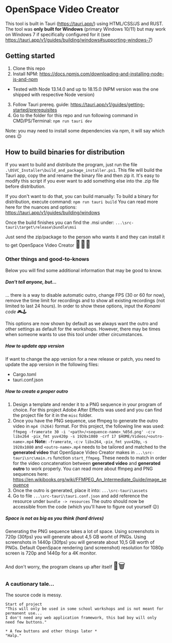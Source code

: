 # OpenSpace Video Creator

This tool is built in Tauri (https://tauri.app/) using HTML/CSS/JS and RUST.
The tool was **only built for Windows** (primary Windows 10/11) but may work on Windows 7 if specifically configured for it 
(see https://tauri.app/v1/guides/building/windows#supporting-windows-7)


## Getting started

1. Clone this repo
2. Install NPM: https://docs.npmjs.com/downloading-and-installing-node-js-and-npm
- Tested with Node 13.14.0 and up to 18.15.0 (NPM version was the one shipped with respective Node version)
3. Follow Tauri prereq. guide: https://tauri.app/v1/guides/getting-started/prerequisites
4. Go to the folder for this repo and run following command in CMD/PS/Terminal: `npm run tauri dev`

Note: you may need to install some dependencies via npm, it will say which ones 😉

## How to build binaries for distribution

If you want to build and distribute the program, just run the file `.\OSVC_Installer\build_and_package_installer.ps1`.
This file will build the Tauri app, copy the and rename the binary file and then zip it.
It's easy to modify this script if you ever want to add something else into the .zip file before distribution.

If you don't want to do that, you can build manually:
To build a binary for distribution, execute command: `npm run tauri build`
You can read more here for the nuances and options: https://tauri.app/v1/guides/building/windows

Once the build finishes you can find the .msi under: `...\src-tauri\target\release\bundle\msi`
<div>
Just send the zip/package to the person who wants it and they can install it to get OpenSpace Video Creator <p style="display: inline; font-size: x-large">🎉🎊🎈</p>
</div>


### Other things and good-to-knows
Below you will find some additional information that may be good to know.

##### Don't tell anyone, but...
... there is a way to disable automatic outro, change FPS (30 or 60 for now), remove the time limit for recordings and to show all existing recordings (not limited to last 24 hours).
In order to show these options, input the _Konami code_ 🎮🕹️

This options are now shown by default as we always want the outro and other settings as default for the workshops. 
However, there may be times when someone wants to use this tool under other circumstances.

##### How to update app version
If want to change the app version for a new release or patch, you need to update the app version in the following files:
- Cargo.toml
- tauri.conf.json


##### How to create a proper outro
1. Design a template and render it to a PNG sequence in your program of choice.
For this project Adobe After Effects was used and you can find the project file for it in the `misc` folder.
2. Once you have the PNG sequence, use ffmpeg to generate the outro video in `mp4 (h264)` format.
For this project, the following line was used: `ffmpeg -framerate 30 -i '<path>/<sequence-name>_%05d.png' -c:v libx264 -pix_fmt yuv420p -s 1920x1080 -crf 17 $HOME/Videos/<outro-name>.mp4` 
**Note:** `-framerate`, `-c:v libx264`, `-pix_fmt yuv420p`, `-s 1920x1080` and `<outro-name>.mp4` needs to be tailored and matched to the __generated video__ that OpenSpace Video Creator makes in `...\src-tauri\src\main.rs` function `start_ffmpeg`. 
These needs to match in order for the video concatenation between __generated video__ and __generated outro__ to work properly.
You can read more about ffmpeg and PNG sequences here: https://en.wikibooks.org/wiki/FFMPEG_An_Intermediate_Guide/image_sequence
3. Once the outro is generated, place it into: `...\src-tauri\assets` 
4. Go to file `...\src-tauri\tauri.conf.json` and add reference the resource under `bundle -> resources`
The outro should now be accessible from the code (which you'll have to figure out yourself 😉)


##### Space is not as big as you think (hard drives)
Generating the PNG sequence takes a lot of space.
Using screenshots in 720p (30fps) you will generate about 4,5 GB worht of PNGs.
Using screenshots in 1440p (30fps) you will generate about 10,5 GB worth of PNGs.
Default OpenSpace rendering (and screenshot) resolution for 1080p screen is 720p and 1440p for a 4K monitor.

<div>
And don't worry, the program cleans up after itself <p style="display: inline; font-size: x-large">🧹🗑️</p>
</div>


### A cautionary tale...
The source code is messy.

```
Start of project
"This will only be used in some school workshops and is not meant for permanent use...
I don't need any web application framework, this bad boy will only need few buttons."

* A few buttons and other things later *
"Halp."

```